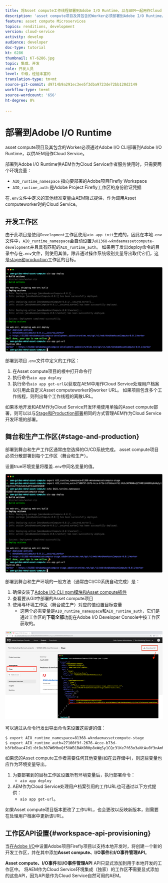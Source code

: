 ```yaml
---
title: 将Asset compute工作线程部署到Adobe I/O Runtime，以与AEM一起用作Cloud Service
description: 'asset compute项目及其包含的Worker必须部署到Adobe I/O Runtime，以供AEM用作Cloud Service。 '
feature: asset compute Microservices
topics: renditions, development
version: cloud-service
activity: develop
audience: developer
doc-type: tutorial
kt: 6286
thumbnail: KT-6286.jpg
topic: 集成、开发
role: 开发人员
level: 中级，经验丰富的
translation-type: tm+mt
source-git-commit: d9714b9a291ec3ee5f3dba9723de72bb120d2149
workflow-type: tm+mt
source-wordcount: '656'
ht-degree: 0%

---
```



# 部署到Adobe I/O Runtime

asset compute项目及其包含的Worker必须通过Adobe I/O CLI部署到Adobe I/O Runtime，以供AEM用作Cloud Service。

部署到Adobe I/O Runtime供AEM作为Cloud Service作者服务使用时，只需要两个环境变量：

+ `AIO_runtime_namespace` 指向要部署的Adobe项目Firefly Workspace
+ `AIO_runtime_auth` 是Adobe Project Firefly工作区的身份验证凭据

在`.env`文件中定义的其他标准变量由AEM隐式提供，作为调用Asset computeworker时的Cloud Service。

## 开发工作区

由于此项目是使用`Development`工作区使用`aio app init`生成的，因此在本地`.env`文件中，`AIO_runtime_namespace`会自动设置为`81368-wkndaemassetcompute-development`并且具有匹配的`AIO_runtime_auth`。  如果用于发出deploy命令的目录中存在`.env`文件，则使用其值，除非通过操作系统级别变量导出取代它们，这是[stage和production](#stage-and-production)工作区的目标。

![使用.env变量](./assets/runtime/development__aio.png)

部署到项目`.env`文件中定义的工作区：

1. 在Asset compute项目的根中打开命令行
1. 执行命令`aio app deploy`
1. 执行命令`aio app get-url`以获取在AEM中用作Cloud Service处理用户档案以引用此自定义Asset computeworker的worker URL。 如果项目包含多个工作线程，则列出每个工作线程的离散URL。

如果本地开发和AEM作为Cloud Service开发环境使用单独的Asset compute部署，则可以以与[Stage和Production部署](#stage-and-production)相同的方式管理AEM作为Cloud Service开发环境的部署。

## 舞台和生产工作区{#stage-and-production}

部署到舞台和生产工作区通常由您选择的CI/CD系统完成。 asset compute项目必须分散部署到每个工作区（舞台和生产）。

设置true环境变量将覆盖`.env`中同名变量的值。

![使用导出变量部署aio应用程序](./assets/runtime/stage__export-and-aio.png)

部署到舞台和生产环境的一般方法（通常由CI/CD系统自动完成）是：

1. 确保安装了[Adobe I/O CLI npm模块和Asset compute插件](../set-up/development-environment.md#aio)
1. 查看要从Git中部署的Asset compute项目
1. 使用与环境工作区（舞台或生产）对应的值设置目标变量
   + 这两个必需变量是`AIO_runtime_namespace`和`AIO_runtime_auth`，它们是通过工作区的&#x200B;__下载全部__&#x200B;功能在Adobe I/O Developer Console中按工作区获取的。

![Adobe开发人员控制台 — AIO运行时命名空间和身份验证](./assets/runtime/stage-auth-namespace.png)

可以通过从命令行发出导出命令来设置这些键的值：

```
$ export AIO_runtime_namespace=81368-wkndaemassetcompute-stage
$ export AIO_runtime_auth=27100f9f-2676-4cce-b73d-b3fb6bac47d1:0tDu307W6MboQf5VWB1BAK0RHp8xWqSy1CQc3lKe7f63o3aNtAu0Y3nAmN56502W
```

如果您的Asset compute工作者需要任何其他变量(如在云存储中)，则这些变量也应作为环境变量导出。

1. 为要部署到的目标工作区设置所有环境变量后，执行部署命令：
   + `aio app deploy`
1. AEM作为Cloud Service处理用户档案引用的工作URL也可通过以下方式提供：
   + `aio app get-url`。

如果Asset compute项目版本更改了工作URL，也会更改以反映新版本，则需要在处理用户档案中更新该URL。

## 工作区API设置{#workspace-api-provisioning}

当[在Adobe I/O](../set-up/firefly.md)中设置Adobe项目Firefly项目以支持本地开发时，将创建一个新的开发工作区，并在其中添加&#x200B;__Asset compute、I/O事件__&#x200B;和&#x200B;__I/O事件管理API__。

__Asset compute、I/O事件__&#x200B;和&#x200B;__I/O事件管理API__ API只显式添加到用于本地开发的工作区中。 将AEM作为Cloud Service环境集成（独家）的工作区&#x200B;__不__&#x200B;需要显式添加的这些API，因为API是作为Cloud Service自然可用的AEM。
